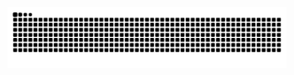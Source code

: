 


<!-- Snake -->
<div align="center">
    
  ![snake gif](https://github.com/Kingisline01/Kingisline01/blob/output/github-snake-dark.svg)
</div>


